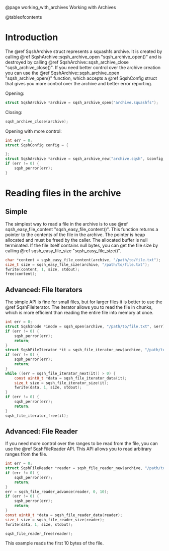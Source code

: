 @page working_with_archives Working with Archives

@tableofcontents

# Introduction

The @ref SqshArchive struct represents a squashfs archive. It is
created by calling
@ref SqshArchive::sqsh_archive_open "sqsh_archive_open()" and is destroyed by calling
@ref SqshArchive::sqsh_archive_close "sqsh_archive_close()". If you need better control
over the archive creation you can use the 
@ref SqshArchive::sqsh_archive_open "sqsh_archive_open()" function, which accepts
a @ref SqshConfig struct that gives you more control over the archive and better
error reporting.

Opening:
```c 
struct SqshArchive *archive = sqsh_archive_open("archive.squashfs");
```

Closing:
```c 
sqsh_archive_close(archive);
```

Opening with more control:
```c 
int err = 0;
struct SqshConfig config = {

};
struct SqshArchive *archive = sqsh_archive_new("archive.sqsh", &config, &err);
if (err != 0) {
	sqsh_perror(err);
}
```

# Reading files in the archive

## Simple

The simplest way to read a file in the archive is to use
@ref sqsh_easy_file_content "sqsh_easy_file_content()". This function 
returns a pointer to the contents of the file in the archive. The pointer 
is heap allocated and must be freed by the caller. The allocated buffer is
null terminated. If the file itself contains null bytes, you can get the 
file size by calling @ref sqsh_easy_file_size "sqsh_easy_file_size()".

```c
char *content = sqsh_easy_file_content(archive, "/path/to/file.txt");
size_t size = sqsh_easy_file_size(archive, "/path/to/file.txt");
fwrite(content, 1, size, stdout);
free(content);
```

## Advanced: File Iterators

The simple API is fine for small files, but for larger files it is better
to use the @ref SqshFileIterator. The iterator allows you to read the file
in chunks, which is more efficient than reading the entire file into memory
at once.

```c
int err = 0;
struct SqshInode *inode = sqsh_open(archive, "/path/to/file.txt", &err);
if (err != 0) {
	sqsh_perror(err);
	return;
}
struct SqshFileIterator *it = sqsh_file_iterator_new(archive, "/path/to/file.txt", &err);
if (err != 0) {
	sqsh_perror(err);
	return;
}
while ((err = sqsh_file_iterator_next(it)) > 0) {
	const uint8_t *data = sqsh_file_iterator_data(it);
	size_t size = sqsh_file_iterator_size(it);
	fwrite(data, 1, size, stdout);
}
if (err != 0) {
	sqsh_perror(err);
	return;
}
sqsh_file_iterator_free(it);
```

## Advanced: File Reader

If you need more control over the ranges to be read from the file, you can use 
the @ref SqshFileReader API. This API allows you to read arbitrary ranges from
the file.

```c 
int err = 0;
struct SqshFileReader *reader = sqsh_file_reader_new(archive, "/path/to/file.txt", &err);
if (err != 0) {
	sqsh_perror(err);
	return;
}
err = sqsh_file_reader_advance(reader, 0, 10);
if (err != 0) {
	sqsh_perror(err);
	return;
}
const uint8_t *data = sqsh_file_reader_data(reader);
size_t size = sqsh_file_reader_size(reader);
fwrite(data, 1, size, stdout);

sqsh_file_reader_free(reader);
```

This example reads the first 10 bytes of the file.


